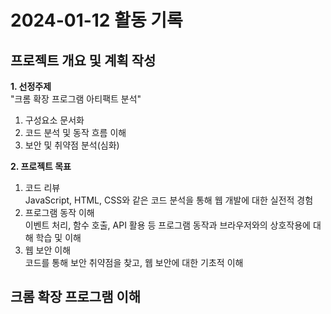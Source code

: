 # 2024-01-12 활동 기록  
## 프로젝트 개요 및 계획 작성
**1. 선정주제**  
  "크롬 확장 프로그램 아티팩트 분석"  
  1. 구성요소 문서화  
  2. 코드 분석 및 동작 흐름 이해  
  3. 보안 및 취약점 분석(심화)  

**2. 프로젝트 목표**
  1. 코드 리뷰  
     JavaScript, HTML, CSS와 같은 코드 분석을 통해 웹 개발에 대한 실전적 경험
  2. 프로그램 동작 이해  
     이벤트 처리, 함수 호출, API 활용 등 프로그램 동작과 브라우저와의 상호작용에 대해 학습 및 이해
  3. 웹 보안 이해  
     코드를 통해 보안 취약점을 찾고, 웹 보안에 대한 기초적 이해

## 크롬 확장 프로그램 이해

   
